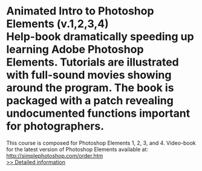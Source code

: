 # Animated Intro to Photoshop Elements (v.1,2,3,4)<br />Help-book dramatically speeding up learning Adobe Photoshop Elements. Tutorials are illustrated with full-sound movies showing around the program. The book is packaged with a patch revealing undocumented functions important for photographers.
This course is composed for Photoshop Elements 1, 2, 3, and 4. Video-book for the latest version of Photoshop Elements available at: http://simplephotoshop.com/order.htm<br />[>> Detailed information](https://secure.shareit.com/shareit/product.html?productid=300293591&affiliateid=200057808)